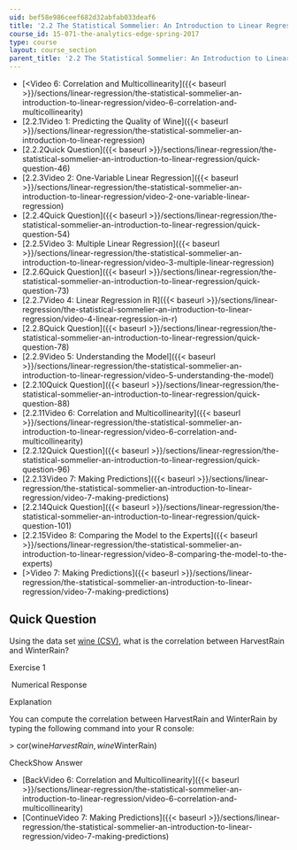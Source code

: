 ```yaml
---
uid: bef58e986ceef682d32abfab033deaf6
title: '2.2 The Statistical Sommelier: An Introduction to Linear Regression'
course_id: 15-071-the-analytics-edge-spring-2017
type: course
layout: course_section
parent_title: '2.2 The Statistical Sommelier: An Introduction to Linear Regression'
---
```


*   [<Video 6: Correlation and Multicollinearity]({{< baseurl >}}/sections/linear-regression/the-statistical-sommelier-an-introduction-to-linear-regression/video-6-correlation-and-multicollinearity)
*   [2.2.1Video 1: Predicting the Quality of Wine]({{< baseurl >}}/sections/linear-regression/the-statistical-sommelier-an-introduction-to-linear-regression)
*   [2.2.2Quick Question]({{< baseurl >}}/sections/linear-regression/the-statistical-sommelier-an-introduction-to-linear-regression/quick-question-46)
*   [2.2.3Video 2: One-Variable Linear Regression]({{< baseurl >}}/sections/linear-regression/the-statistical-sommelier-an-introduction-to-linear-regression/video-2-one-variable-linear-regression)
*   [2.2.4Quick Question]({{< baseurl >}}/sections/linear-regression/the-statistical-sommelier-an-introduction-to-linear-regression/quick-question-54)
*   [2.2.5Video 3: Multiple Linear Regression]({{< baseurl >}}/sections/linear-regression/the-statistical-sommelier-an-introduction-to-linear-regression/video-3-multiple-linear-regression)
*   [2.2.6Quick Question]({{< baseurl >}}/sections/linear-regression/the-statistical-sommelier-an-introduction-to-linear-regression/quick-question-73)
*   [2.2.7Video 4: Linear Regression in R]({{< baseurl >}}/sections/linear-regression/the-statistical-sommelier-an-introduction-to-linear-regression/video-4-linear-regression-in-r)
*   [2.2.8Quick Question]({{< baseurl >}}/sections/linear-regression/the-statistical-sommelier-an-introduction-to-linear-regression/quick-question-78)
*   [2.2.9Video 5: Understanding the Model]({{< baseurl >}}/sections/linear-regression/the-statistical-sommelier-an-introduction-to-linear-regression/video-5-understanding-the-model)
*   [2.2.10Quick Question]({{< baseurl >}}/sections/linear-regression/the-statistical-sommelier-an-introduction-to-linear-regression/quick-question-88)
*   [2.2.11Video 6: Correlation and Multicollinearity]({{< baseurl >}}/sections/linear-regression/the-statistical-sommelier-an-introduction-to-linear-regression/video-6-correlation-and-multicollinearity)
*   [2.2.12Quick Question]({{< baseurl >}}/sections/linear-regression/the-statistical-sommelier-an-introduction-to-linear-regression/quick-question-96)
*   [2.2.13Video 7: Making Predictions]({{< baseurl >}}/sections/linear-regression/the-statistical-sommelier-an-introduction-to-linear-regression/video-7-making-predictions)
*   [2.2.14Quick Question]({{< baseurl >}}/sections/linear-regression/the-statistical-sommelier-an-introduction-to-linear-regression/quick-question-101)
*   [2.2.15Video 8: Comparing the Model to the Experts]({{< baseurl >}}/sections/linear-regression/the-statistical-sommelier-an-introduction-to-linear-regression/video-8-comparing-the-model-to-the-experts)
*   [\>Video 7: Making Predictions]({{< baseurl >}}/sections/linear-regression/the-statistical-sommelier-an-introduction-to-linear-regression/video-7-making-predictions)

Quick Question
--------------

Using the data set [wine (CSV)](https://open-learning-course-data-production.s3.amazonaws.com/15-071-the-analytics-edge-spring-2017/b7caee99307eb87b00b3d3e80055b116_wine.csv), what is the correlation between HarvestRain and WinterRain?

Exercise 1

&nbsp;Numerical Response&nbsp;

Explanation

You can compute the correlation between HarvestRain and WinterRain by typing the following command into your R console:

\> cor(wine$HarvestRain, wine$WinterRain)

CheckShow Answer

*   [BackVideo 6: Correlation and Multicollinearity]({{< baseurl >}}/sections/linear-regression/the-statistical-sommelier-an-introduction-to-linear-regression/video-6-correlation-and-multicollinearity)
*   [ContinueVideo 7: Making Predictions]({{< baseurl >}}/sections/linear-regression/the-statistical-sommelier-an-introduction-to-linear-regression/video-7-making-predictions)